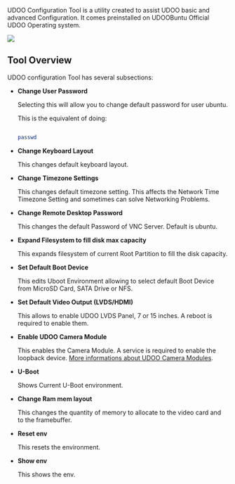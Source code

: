 UDOO Configuration Tool is a utility created to assist UDOO basic and advanced Configuration. It comes preinstalled on UDOOBuntu Official UDOO Operating system.

<img src="/docs/img/configuration_tool.png">

## Tool Overview

UDOO configuration Tool has several subsections:

* **Change User Password**

    Selecting this will allow you to change default password for user ubuntu.

    This is the equivalent of doing:

    ```bash

    passwd

    ```

* **Change Keyboard Layout**

    This changes default keyboard layout.

* **Change Timezone Settings**

    This changes default timezone setting. This affects the Network Time Timezone Setting and sometimes can solve Networking Problems.

* **Change Remote Desktop Password**

    This changes the default Password of VNC Server. Default is ubuntu.

* **Expand Filesystem to fill disk max capacity**

    This expands filesystem of current Root Partition to fill the disk capacity.

* **Set Default Boot Device**

    This edits Uboot Environment allowing to select default Boot Device from MicroSD Card, SATA Drive or NFS.

* **Set Default Video Output (LVDS/HDMI)**

    This allows to enable UDOO LVDS Panel, 7 or 15 inches. A reboot is required to enable them.

* **Enable UDOO Camera Module**

    This enables the Camera Module. A service is required to enable the loopback device. [More informations about UDOO Camera Modules](/docs/Resources/UDOO_Camera_Module).

* **U-Boot**

    Shows Current U-Boot environment.

* **Change Ram mem layout**

    This changes the quantity of memory to allocate to the video card and to the framebuffer.

* **Reset env**

    This resets the environment.

* **Show env**

    This shows the env.
